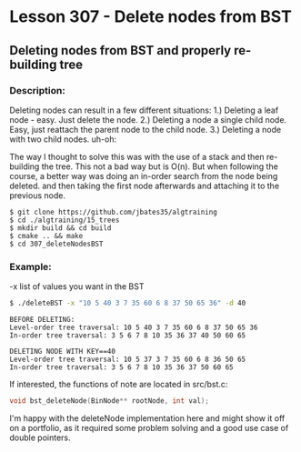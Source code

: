 # Lesson 307 - Delete nodes from BST
## Deleting nodes from BST and properly re-building tree
### Description:
Deleting nodes can result in a few different situations:
1.) Deleting a leaf node - easy. Just delete the node.
2.) Deleting a node a single child node. Easy, just reattach the parent node to the child node.
3.) Deleting a node with two child nodes. uh-oh:

The way I thought to solve this was with the use of a stack and then re-building the tree. This not a bad way but is O(n).
But when following the course, a better way was doing an in-order search from the node being deleted. and then taking the first node afterwards and attaching it to the previous node.
```shell
$ git clone https://github.com/jbates35/algtraining
$ cd ./algtraining/15_trees
$ mkdir build && cd build
$ cmake .. && make
$ cd 307_deleteNodesBST
```
### Example:
-x list of values you want in the BST
```bash
$ ./deleteBST -x "10 5 40 3 7 35 60 6 8 37 50 65 36" -d 40
```

```
BEFORE DELETING:
Level-order tree traversal: 10 5 40 3 7 35 60 6 8 37 50 65 36 
In-order tree traversal: 3 5 6 7 8 10 35 36 37 40 50 60 65 

DELETING NODE WITH KEY==40
Level-order tree traversal: 10 5 37 3 7 35 60 6 8 36 50 65 
In-order tree traversal: 3 5 6 7 8 10 35 36 37 50 60 65 
```

If interested, the functions of note are located in src/bst.c:
```c
void bst_deleteNode(BinNode** rootNode, int val);
```
I'm happy with the deleteNode implementation here and might show it off on a portfolio, as it required some problem solving and a good use case of double pointers.